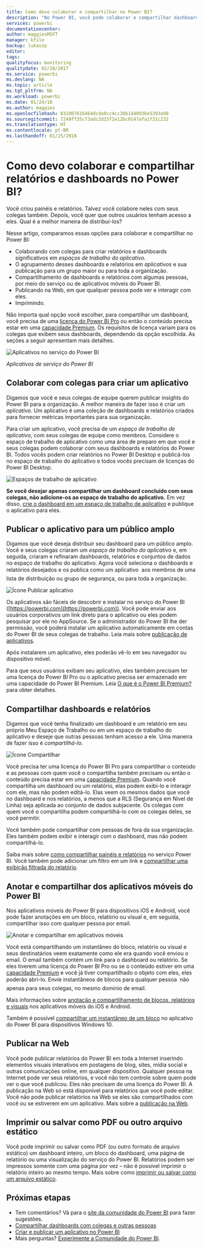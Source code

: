 ```yaml
---
title: Como devo colaborar e compartilhar no Power BI?
description: "No Power BI, você pode colaborar e compartilhar dashboards, relatórios e blocos de várias maneiras diferentes. Cada uma tem suas vantagens."
services: powerbi
documentationcenter: 
author: maggiesMSFT
manager: kfile
backup: lukaszp
editor: 
tags: 
qualityfocus: monitoring
qualitydate: 02/28/2017
ms.service: powerbi
ms.devlang: NA
ms.topic: article
ms.tgt_pltfrm: NA
ms.workload: powerbi
ms.date: 01/24/18
ms.author: maggies
ms.openlocfilehash: 032d07616464dcda8cc4cc38b1440936e5393a98
ms.sourcegitcommit: 7249ff35c73adc2d25f2e12bc0147afa1f31c232
ms.translationtype: HT
ms.contentlocale: pt-BR
ms.lasthandoff: 01/25/2018
---
```

# <a name="how-should-i-collaborate-and-share-dashboards-and-reports-in-power-bi"></a>Como devo colaborar e compartilhar relatórios e dashboards no Power BI?
Você criou painéis e relatórios. Talvez você colabore neles com seus colegas também. Depois, você quer que outros usuários tenham acesso a eles. Qual é a melhor maneira de distribuí-los?

Nesse artigo, comparamos essas opções para colaborar e compartilhar no Power BI: 

* Colaborando com colegas para criar relatórios e dashboards significativos em *espaços de trabalho do aplicativo*.
* O agrupamento desses dashboards e relatórios em *aplicativos* e sua publicação para um grupo maior ou para toda a organização.
* Compartilhamento de dashboards e relatórios com algumas pessoas, por meio do serviço ou de aplicativos móveis do Power BI.
* Publicando na Web, em que qualquer pessoa pode ver e interagir com eles.
* Imprimindo. 

Não importa qual opção você escolher, para compartilhar um dashboard, você precisa de uma [licença do Power BI Pro](service-free-vs-pro.md) ou então o conteúdo precisa estar em uma [capacidade Premium](service-premium.md). Os requisitos de licença variam para os colegas que exibem seus dashboards, dependendo da opção escolhida. As seções a seguir apresentam mais detalhes. 

![Aplicativos no serviço do Power BI](media/service-how-to-collaborate-distribute-dashboards-reports/power-bi-apps-home-blog.png)

*Aplicativos de serviço do Power BI*

## <a name="collaborate-with-coworkers-to-create-an-app"></a>Colaborar com colegas para criar um aplicativo
Digamos que você e seus colegas de equipe querem publicar insights do Power BI para a organização. A melhor maneira de fazer isso é criar um *aplicativo*. Um aplicativo é uma coleção de dashboards e relatórios criados para fornecer métricas importantes para sua organização. 

Para criar um aplicativo, você precisa de um *espaço de trabalho de aplicativo*, com seus colegas de equipe como membros. Considere o espaço de trabalho de aplicativo como uma área de preparo em que você e seus colegas podem colaborar com seus dashboards e relatórios do Power BI. Todos vocês podem criar relatórios no Power BI Desktop e publicá-los no espaço de trabalho do aplicativo e todos vocês precisam de licenças do Power BI Desktop.

![Espaços de trabalho de aplicativo](media/service-how-to-collaborate-distribute-dashboards-reports/power-bi-apps-workspaces.png)

**Se você desejar apenas compartilhar um dashboard concluído com seus colegas, não adicione-os ao espaço de trabalho do aplicativo.** Em vez disso, [crie o dashboard em um espaço de trabalho de aplicativo](service-create-distribute-apps.md) e publique o aplicativo para eles. 

## <a name="publish-your-app-to-a-broad-audience"></a>Publicar o aplicativo para um público amplo
Digamos que você deseja distribuir seu dashboard para um público amplo. Você e seus colegas criaram um *espaço de trabalho do aplicativo* e, em seguida, criaram e refinaram dashboards, relatórios e conjuntos de dados no espaço de trabalho do aplicativo. Agora você seleciona o dashboards e relatórios desejados e os publica como um aplicativo &#151; aos membros de uma lista de distribuição ou grupo de segurança, ou para toda a organização. 

![Ícone Publicar aplicativo](media/service-how-to-collaborate-distribute-dashboards-reports/power-bi-app-publish-600.png)

Os aplicativos são fáceis de descobrir e instalar no serviço do Power BI ([https://powerbi.com](https://powerbi.com)). Você pode enviar aos usuários corporativos um link direto para o aplicativo ou eles podem pesquisar por ele no AppSource. Se o administrador do Power BI lhe der permissão, você poderá instalar um aplicativo automaticamente em contas do Power BI de seus colegas de trabalho. Leia mais sobre [publicação de aplicativos](service-create-distribute-apps.md#publish-your-app). 

Após instalarem um aplicativo, eles poderão vê-lo em seu navegador ou dispositivo móvel.

Para que seus usuários exibam seu aplicativo, eles também precisam ter uma licença do Power BI Pro ou o aplicativo precisa ser armazenado em uma capacidade do Power BI Premium. Leia [O que é o Power BI Premium?](service-premium.md) para obter detalhes.

## <a name="share-dashboards-and-reports"></a>Compartilhar dashboards e relatórios
Digamos que você tenha finalizado um dashboard e um relatório em seu próprio Meu Espaço de Trabalho ou em um espaço de trabalho do aplicativo e deseje que outras pessoas tenham acesso a ele. Uma maneira de fazer isso é *compartilhá-lo*. 

![Ícone Compartilhar](media/service-how-to-collaborate-distribute-dashboards-reports/power-bi-share-in-situ.png)

Você precisa ter uma licença do Power BI Pro para compartilhar o conteúdo e as pessoas com quem você o compartilha também precisam ou então o conteúdo precisa estar em uma [capacidade Premium](service-premium.md). Quando você compartilha um dashboard ou um relatório, elas podem exibi-lo e interagir com ele, mas não podem editá-lo. Elas veem os mesmos dados que você no dashboard e nos relatórios, a menos que a RLS (Segurança em Nível de Linha) seja aplicada ao conjunto de dados subjacente. Os colegas com quem você o compartilha podem compartilhá-lo com os colegas deles, se você permitir. 

Você também pode compartilhar com pessoas de fora da sua organização. Eles também podem exibir e interagir com o dashboard, mas não podem compartilhá-lo. 

Saiba mais sobre [como compartilhar painéis e relatórios](service-share-dashboards.md) no serviço Power BI. Você também pode adicionar um filtro em um link e [compartilhar uma exibição filtrada do relatório](service-share-reports.md).

## <a name="annotate-and-share-from-the-power-bi-mobile-apps"></a>Anotar e compartilhar dos aplicativos móveis do Power BI
Nos aplicativos móveis do Power BI para dispositivos iOS e Android, você pode fazer anotações em um bloco, relatório ou visual e, em seguida, compartilhar isso com qualquer pessoa por email. 

![Anotar e compartilhar em aplicativos móveis](media/service-how-to-collaborate-distribute-dashboards-reports/power-bi-iphone-annotate.png)

Você está compartilhando um instantâneo do bloco, relatório ou visual e seus destinatários veem exatamente como ele era quando você enviou o email. O email também contém um link para o dashboard ou relatório. Se eles tiverem uma licença do Power BI Pro ou se o conteúdo estiver em uma [capacidade Premium](service-premium.md) e você já tiver compartilhado o objeto com eles, eles poderão abri-lo. Envie instantâneos de blocos para qualquer pessoa &#151; não apenas para seus colegas, no mesmo domínio de email.

Mais informações sobre [anotação e compartilhamento de blocos, relatórios e visuais](mobile-annotate-and-share-a-tile-from-the-mobile-apps.md) nos aplicativos móveis do iOS e Android.

Também é possível [compartilhar um instantâneo de um bloco](mobile-share-tile-windows-10-phone-app.md) no aplicativo do Power BI para dispositivos Windows 10.

## <a name="publish-to-the-web"></a>Publicar na Web
Você pode publicar relatórios do Power BI em toda a Internet inserindo elementos visuais interativos em postagens de blog, sites, mídia social e outras comunicações online, em qualquer dispositivo. Qualquer pessoa na Internet pode ver seus relatórios, e você não tem controle sobre quem pode ver o que você publicou. Eles não precisam de uma licença do Power BI. A publicação na Web só está disponível para relatórios que você pode editar. Você não pode publicar relatórios na Web se eles são compartilhados com você ou se estiverem em um aplicativo. Mais sobre a [publicação na Web](service-publish-to-web.md).

## <a name="print-or-save-as-pdf-or-other-static-file"></a>Imprimir ou salvar como PDF ou outro arquivo estático
Você pode imprimir ou salvar como PDF (ou outro formato de arquivo estático) um dashboard inteiro, um bloco do dashboard, uma página de relatório ou uma visualização do serviço do Power BI. Relatórios podem ser impressos somente com uma página por vez – não é possível imprimir o relatório inteiro ao mesmo tempo. Mais sobre como [imprimir ou salvar como um arquivo estático](service-print.md).

## <a name="next-steps"></a>Próximas etapas
* Tem comentários? Vá para o [site da comunidade do Power BI](https://community.powerbi.com/) para fazer sugestões.
* [Compartilhar dashboards com colegas e outras pessoas](service-share-dashboards.md)
* [Criar e publicar um aplicativo no Power BI](service-create-distribute-apps.md)
* Mais perguntas? [Experimente a Comunidade do Power BI](http://community.powerbi.com/).


